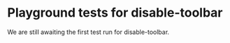 # Playground tests for disable-toolbar
We are still awaiting the first test run for disable-toolbar.
